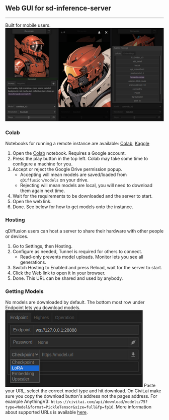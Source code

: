 ## Web GUI for sd-inference-server
--------
Built for mobile users.
![example](https://github.com/arenasys/arenasys.github.io/raw/master/screenshot.png)

### Colab
Notebooks for running a remote instance are available: [Colab](https://colab.research.google.com/github/arenasys/qDiffusion/blob/master/remote_colab.ipynb), [Kaggle](https://www.kaggle.com/code/arenasys/qdiffusion)
1. Open the [Colab](https://colab.research.google.com/github/arenasys/qDiffusion/blob/master/remote_colab.ipynb) notebook. Requires a Google account.
2. Press the play button in the top left. Colab may take some time to configure a machine for you.
3. Accept or reject the Google Drive permission popup.
	- Accepting will mean models are saved/loaded from `qDiffusion/models` on your drive.
	- Rejecting will mean models are local, you will need to download them again next time.
4. Wait for the requirements to be downloaded and the server to start.
5. Open the web link.
6. Done. See below for how to get models onto the instance.

### Hosting
qDiffusion users can host a server to share their hardware with other people or devices.
1. Go to Settings, then Hosting.
2. Configure as needed, Tunnel is required for others to connect.
    - Read-only prevents model uploads. Monitor lets you see all generations.
2. Switch Hosting to Enabled and press Reload, wait for the server to start.
3. Click the Web link to open it in your browser.
4. Done. This URL can be shared and used by anybody.

### Getting Models
No models are downloaded by default. The bottom most row under Endpoint lets you download models.
![download](https://github.com/arenasys/arenasys.github.io/raw/master/download.png)
Paste your URL, select the correct model type and hit download. On Civit.ai make sure you copy the download button's address not the pages address. For example AnythingV3: `https://civitai.com/api/download/models/75?type=Model&format=PickleTensor&size=full&fp=fp16`. More information about supported URLs is available [here](https://github.com/arenasys/qDiffusion/wiki/Guide#downloading).